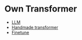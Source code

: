 # Own Transformer


- [LLM](https://www.reddit.com/r/MachineLearning/comments/17u7b19/d_genaillm_interview_prep/)
- [Handmade transformer](https://vgel.me/posts/handmade-transformer ) 
- [Finetune](https://github.com/mlabonne/llm-course)

